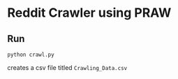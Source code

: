 # Reddit Crawler using PRAW

## Run
`python crawl.py`

creates a csv file titled `Crawling_Data.csv`
